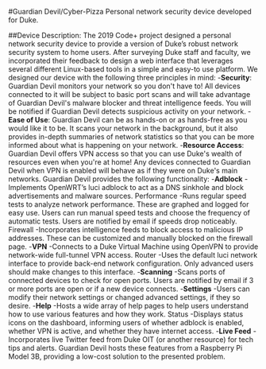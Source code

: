 #Guardian Devil/Cyber-Pizza
Personal network security device developed for Duke.

##Device Description: 
The 2019 Code+ project designed a personal network security device to provide a version of Duke’s robust network security system to home users. After surveying Duke staff and faculty, we incorporated their feedback to design a web interface that leverages several different Linux-based tools in a simple and easy-to use platform. We designed our device with the following three principles in mind:
-**Security**: Guardian Devil monitors your network so you don't have to! All devices connected to it will be subject to basic port scans and will take advantage of Guardian Devil's malware blocker and threat intelligence feeds. You will be notified if Guardian Devil detects suspicious activity on your network.
-**Ease of Use**: Guardian Devil can be as hands-on or as hands-free as you would like it to be. It scans your network in the background, but it also provides in-depth summaries of network statistics so that you can be more informed about what is happening on your network.
-**Resource Access**: Guardian Devil offers VPN access so that you can use Duke's wealth of resources even when you're at home! Any devices connected to Guardian Devil when VPN is enabled will behave as if they were on Duke's main networks.
Guardian Devil provides the following functionality:
-**Adblock**	-Implements OpenWRT’s luci adblock to act as a DNS sinkhole and block advertisements and malware sources.
Performance	-Runs regular speed tests to analyze network performance. These are graphed and logged for easy use. Users can run manual speed tests and choose the frequency of automatic tests. Users are notified by email if speeds drop noticeably.
Firewall	-Incorporates intelligence feeds to block access to malicious IP addresses. These can be customized and manually blocked on the firewall page. 
-**VPN**		-Connects to a Duke Virtual Machine using OpenVPN to provide network-wide full-tunnel VPN access. 
Router		-Uses the default luci network interface to provide back-end network configuration. Only advanced users should make changes to this interface.
-**Scanning**	-Scans ports of connected devices to check for open ports. Users are notified by email if 3 or more ports are open or if a new device connects.
-**Settings**	-Users can modify their network settings or changed advanced settings, if they so desire. 
-**Help**		-Hosts a wide array of help pages to help users understand how to use various features and how they work.
Status		-Displays status icons on the dashboard, informing users of whether adblock is enabled, whether VPN is active, and whether they have internet access.
-**Live Feed**	-Incorporates live Twitter feed from Duke OIT (or another resource) for tech tips and alerts.
Guardian Devil hosts these features from a Raspberry Pi Model 3B, providing a low-cost solution to the presented problem.
